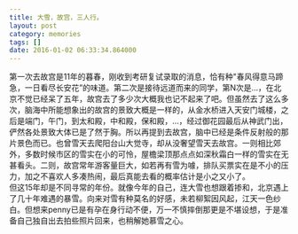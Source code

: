 ```yaml
---
title: 大雪，故宫，三人行。
layout: post
category: memories
tags: []
date: 2016-01-02 06:33:34.864000
---
```

第一次去故宫是11年的暮春，刚收到考研复试录取的消息，恰有种"春风得意马蹄急，一日看尽长安花”的味道。第二次是接待远道而来的同学，第N次是…，在北京不觉已经呆了五年，故宫去了多少次大概我也记不起来了吧。但虽然去了这么多次，脑海中所能想象出的故宫的景致大概是一样的，从金水桥进入天安门城楼，之后是端门，午门，到太和殿，中和殿，保和殿，…，经过御花园最后从神武门出，俨然各处景致大体已是了然于胸。所以再提到去故宫，脑中已经是条件反射般的那片景色而已。也曾雪天去爬阳台山大觉寺，却从没奢望雪天去故宫。一则相比郊外，多数时候市区的雪实在小的可怜，屋檐梁顶那点点如深秋霜白一样的雪实在无甚看头。二则，故宫常年游客量巨大，如若再有雪为噱，排队买票实在是不小的压力，加之不喜欢人多凑热闹，最后真能去看的概率估计是小之又小了。     
但这15年却是不同寻常的年份。就像今年的自己，连大雪也想跟着掺和，北京遇上了几十年难遇的暴雪。向来对雪有种莫名的好感，未若柳絮因风起，江天一色纱白。但想来penny已是有孕在身行动不便，万一不慎摔倒那更是不堪设想，于是准备自己独自出去拍些照片回来，也稍解她慕雪之心。

